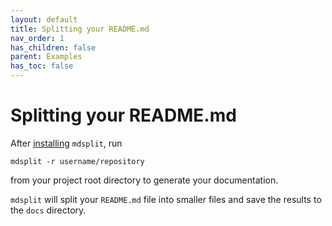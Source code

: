 ```yaml
---
layout: default
title: Splitting your README.md
nav_order: 1
has_children: false
parent: Examples
has_toc: false
---
```

# Splitting your README.md

After [installing](../installing.md) `mdsplit`, run

```
mdsplit -r username/repository
```

from your project root directory to generate your documentation. 

`mdsplit` will split your `README.md` file into smaller files and save the results to the `docs` directory. 





<!-- Generated with mdsplit: https://github.com/alandefreitas/mdsplit -->
